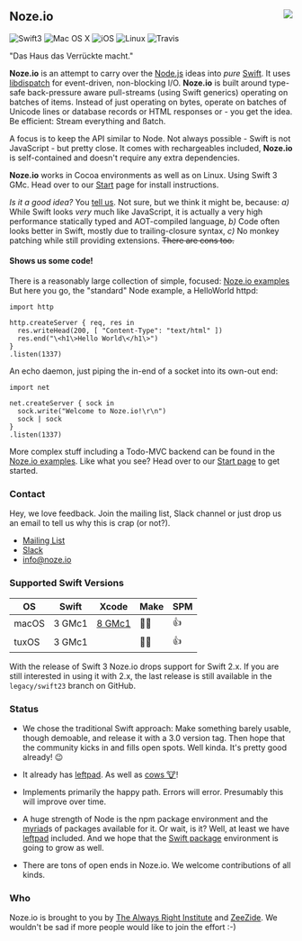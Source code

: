 <h2>Noze.io
  <img src="https://pbs.twimg.com/profile_images/725354235056017409/poiNAOlB_400x400.jpg"
       align="right" />
</h2>

![Swift3](https://img.shields.io/badge/swift-3-blue.svg)
![Mac OS X](https://img.shields.io/badge/os-macOS-green.svg?style=flat)
![iOS](https://img.shields.io/badge/os-iOS-green.svg?style=flat)
![Linux](https://img.shields.io/badge/os-tuxOS-green.svg?style=flat)
![Travis](https://api.travis-ci.org/NozeIO/Noze.io.svg?branch=develop&style=flat)

"Das Haus das Verrückte macht."

**Noze.io** is an attempt to carry over the [Node.js](http://nodejs.org/)
ideas into *pure* [Swift](http://swift.org).
It uses [libdispatch](https://github.com/apple/swift-corelibs-libdispatch)
for event-driven, non-blocking I/O.
**Noze.io** is built around type-safe back-pressure aware pull-streams
(using Swift generics)
operating on batches of items. Instead of just operating on bytes,
operate on batches of Unicode lines or database records or HTML
responses or - you get the idea.
Be efficient: Stream everything and ßatch.

A focus is to keep the API similar to Node. Not always possible -
Swift is not JavaScript - but pretty close.
It comes with rechargeables included, **Noze.io** is self-contained and
doesn't require any extra dependencies.

**Noze.io** works in Cocoa environments as well as on Linux. Using Swift 3 GMc.
Head over to our [Start](http://noze.io/start/) page for install instructions.

*Is it a good idea?* You [tell us](http://noze.io/about/).
Not sure, but we think it might be, because:
*a)* While Swift looks *very* much like JavaScript, it is actually a very
high performance statically typed and AOT-compiled language,
*b)* Code often looks better in Swift, mostly due to trailing-closure syntax,
*c)* No monkey patching while still providing extensions.
~~There are cons too.~~

#### Shows us some code!

There is a reasonably large collection of simple, focused:
[Noze.io examples](https://github.com/NozeIO/Noze.io/tree/master/Samples)
But here you go, the "standard" Node example, a HelloWorld httpd:

    import http

    http.createServer { req, res in 
      res.writeHead(200, [ "Content-Type": "text/html" ])
      res.end("\<h1\>Hello World\</h1\>")
    }
    .listen(1337)

An echo daemon, just piping the in-end of a socket into its own-out end:

    import net

    net.createServer { sock in
      sock.write("Welcome to Noze.io!\r\n")
      sock | sock
    }
    .listen(1337)

More complex stuff including a Todo-MVC backend can be found in the
[Noze.io examples](https://github.com/NozeIO/Noze.io/tree/master/Samples).
Like what you see? Head over to our [Start page](http://noze.io/start/)
to get started.

### Contact

Hey, we love feedback. Join the mailing list, Slack channel or just drop us
an email to tell us why this is crap (or not?).

- [Mailing List](https://groups.google.com/forum/#!forum/nozeio)
- [Slack](http://slack.noze.io)
- [info@noze.io](mailto:info@noze.io)

### Supported Swift Versions

| OS    | Swift  | Xcode                                                      | Make | SPM  |
| ----- | ------ |  --------------------------------------------------------- | ---- | ---- |
| macOS | 3 GMc1 | [8 GMc1](https://developer.apple.com/xcode/download/)      | 👍🏻  | 👍  |
| tuxOS | 3 GMc1 |                                                            | 👍🏻  | 👍  |

With the release of Swift 3 Noze.io drops support for Swift 2.x. If you
are still interested in using it with 2.x, the last release is still available
in the `legacy/swift23` branch on GitHub.

### Status

- We chose the traditional Swift approach:
  Make something barely usable, though demoable,
  and release it with a 3.0 version tag.
  Then hope that the community kicks in and fills open spots.
  Well kinda. It's pretty good already! 😉

- It already has
  [leftpad](https://github.com/NozeIO/Noze.io/tree/develop/Sources/leftpad).
  As well as [cows 🐮](https://github.com/NozeIO/Noze.io/blob/master/Sources/cows/README.md)!

- Implements primarily the happy path. Errors will error. Presumably this
  will improve over time.

- A huge strength of Node is the npm package environment and the
  <a href="http://heathersfilm.tripod.com/script.txt" target="ext">myriad</a>s 
  of packages available for it.
  Or wait, is it? Well, at least we have
  [leftpad](https://github.com/NozeIO/Noze.io/tree/develop/Sources/leftpad)
  included.
  And we hope that the [Swift package](https://swift.org/package-manager/)
  environment is going to grow as well.

- There are tons of open ends in Noze.io. We welcome contributions of all kinds.

### Who

Noze.io is brought to you by
[The Always Right Institute](http://www.alwaysrightinstitute.com)
and
[ZeeZide](http://zeezide.de).
We wouldn't be sad if more people would like to join the effort :-)
